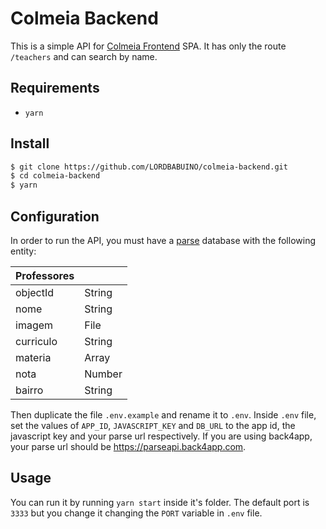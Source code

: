 # Colmeia Backend

This is a simple API for [Colmeia Frontend](https://github.com/LORDBABUINO/colmeia-frontend) SPA.
It has only the route `/teachers` and can search by name.

## Requirements

* `yarn`

## Install

```bash
$ git clone https://github.com/LORDBABUINO/colmeia-backend.git
$ cd colmeia-backend
$ yarn
```

## Configuration

In order to run the API, you must have a [parse](https://docs.parseplatform.org/js/guide/) database with the following entity:

| Professores          |        |
| -------------------- | ------ |
| objectId             | String |
| nome                 | String |
| imagem               | File   |
| curriculo            | String |
| materia              | Array  |
| nota                 | Number |
| bairro               | String |

Then duplicate the file `.env.example` and rename it to `.env`.
Inside `.env` file, set the values of `APP_ID`, `JAVASCRIPT_KEY` and `DB_URL` to the app id, the javascript key and your parse url respectively. If you are using back4app, your parse url should be  https://parseapi.back4app.com.

## Usage

You can run it by running `yarn start` inside it's folder.
The default port is `3333` but you change it changing the `PORT` variable in `.env` file.
